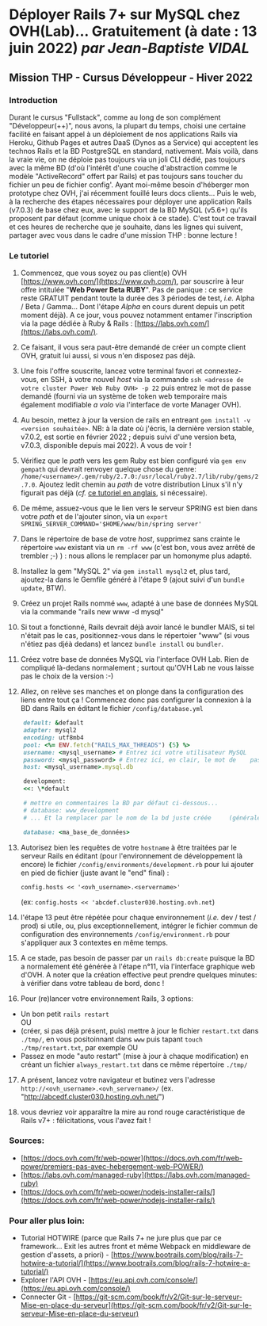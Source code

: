 # Déployer Rails 7+ sur MySQL chez OVH(Lab)... Gratuitement (à date : 13 juin 2022) _par Jean-Baptiste VIDAL_

## Mission THP - Cursus Développeur - Hiver 2022

### Introduction

Durant le cursus "Fullstack", comme au long de son complément "Développeur(++)", nous avons, la plupart du temps, choisi une certaine facilité en faisant appel à un déploiement de nos applications Rails via Heroku, Github Pages et autres DaaS (Dynos as a Service) qui acceptent les technos Rails et la BD PostgreSQL en standard, nativement. Mais voilà, dans la vraie vie, on ne déploie pas toujours via un joli CLI dédié, pas toujours avec la même BD (d'où l'intérêt d'une couche d'abstraction comme le modèle "ActiveRecord" offert par Rails) et pas toujours sans toucher du fichier un peu de fichier config'.
Ayant moi-même besoin d'héberger mon prototype chez OVH, j'ai récemment fouillé leurs docs clients... Puis le web, à la recherche des étapes nécessaires pour déployer une application Rails (v7.0.3) de base chez eux, avec le support de la BD MySQL (v5.6+) qu'ils proposent par défaut (comme unique choix à ce stade).
C'est tout ce travail et ces heures de recherche que je souhaite, dans les lignes qui suivent, partager avec vous dans le cadre d'une mission THP : bonne lecture !

### Le tutoriel

1. Commencez, que vous soyez ou pas client(e) OVH [https://www.ovh.com/](https://www.ovh.com/), par souscrire à leur offre intitulée "**Web Power Beta RUBY**". Pas de panique : ce service reste GRATUIT pendant toute la durée des 3 périodes de test, _i.e._ Alpha / Beta / Gamma... Dont l'étape _Alpha_ en cours durent depuis un petit moment déjà). A ce jour, vous pouvez notamment entamer l'inscription via la page dédiée à Ruby & Rails : [https://labs.ovh.com/](https://labs.ovh.com/).

2. Ce faisant, il vous sera paut-être demandé de créer un compte client OVH, gratuit lui aussi, si vous n'en disposez pas déjà.

3. Une fois l'offre souscrite, lancez votre terminal favori et connextez-vous, en SSH, à votre nouvel _host_ via la commande `ssh <adresse de votre cluster Power Web Ruby OVH> -p 22` puis entrez le mot de passe demandé (fourni via un système de token web temporaire mais également modifiable _a volo_ via l'interface de vorte Manager OVH).

4. Au besoin, mettez à jour la version de rails en entreant `gem install -v <version souhaitée>`. NB: à la date où j'écris, la dernière version stable, v7.0.2, est sortie en février 2022 ; depuis suivi d'une version beta, v7.0.3, disponible depuis mai 2022). A vous de voir !

5. Vérifiez que le _path_ vers les gem Ruby est bien configuré via `gem env gempath` qui devrait renvoyer quelque chose du genre: `/home/<username>/.gem/ruby/2.7.0:/usr/local/ruby2.7/lib/ruby/gems/2.7.0`. Ajoutez ledit chemin au _path_ de votre distribution Linux s'il n'y figurait pas déjà (_cf._ [ce tutoriel en anglais](https://linuxize.com/post/how-to-add-directory-to-path-in-linux/), si nécessaire).

6. De même, assuez-vous que le lien vers le serveur SPRING est bien dans votre _path_ et de l'ajouter sinon, via un `export SPRING_SERVER_COMMAND='$HOME/www/bin/spring server'`

7. Dans le répertoire de base de votre _host_, supprimez sans crainte le répertoire `www` existant via un `rm -rf www` (c'est bon, vous avez arrêté de trembler ;-) ) : nous allons le remplacer par un homonyme plus adapté.

8. Installez la gem "MySQL 2" via `gem install mysql2` et, plus tard, ajoutez-la dans le Gemfile généré à l'étape 9 (ajout suivi d'un `bundle update`, BTW).

9. Créez un projet Rails nommé `www`, adapté à une base de données MySQL via la commande "rails new www -d mysql"

10. Si tout a fonctionné, Rails devrait déjà avoir lancé le bundler MAIS, si tel n'était pas le cas, positionnez-vous dans le répertoier "www" (si vous n'étiez pas djéà dedans) et lancez `bundle install` ou `bundler`.

11. Créez votre base de données MySQL via l'interface OVH Lab. Rien de compliqué là-dedans normalement ; surtout qu'OVH Lab ne vous laisse pas le choix de la version :-)

12. Allez, on relève ses manches et on plonge dans la configuration des liens entre tout ça ! Commencez donc pas configurer la connexion à la BD dans Rails en éditant le fichier `/config/database.yml`

```ruby
    default: &default
    adapter: mysql2
    encoding: utf8mb4
    pool: <%= ENV.fetch("RAILS_MAX_THREADS") {5} %>
    username: <mysql_username> # Entrez ici votre utilisateur MySQL     (pas votre utilisateur OVH, s'il sont différents)
    password: <mysql_password> # Entrez ici, en clair, le mot de    passe MySQL (pas celui pour vous connecter à votre compte   client OVH)
    host: <mysql_username>.mysql.db

    development:
    <<: \*default

    # mettre en commentaires la BD par défaut ci-dessous...
    # database: www_development
    # ... Et la remplacer par le nom de la bd juste créée     (généralement identique au <username>)

    database: <ma_base_de_données>
```

13. Autorisez bien les requêtes de votre `hostname` à être traitées par le serveur Rails en éditant (pour l'environnement de développement là encore) le fichier `/config/environments/development.rb` pour lui ajouter en pied de fichier (juste avant le "end" final) :

    `config.hosts << '<ovh_username>.<servername>'`

    (ex: `config.hosts << 'abcdef.cluster030.hosting.ovh.net`)

14. l'étape 13 peut être répétée pour chaque environnement (_i.e._ dev / test / prod) si utile, ou, plus exceptionnellement, intégrer le fichier commun de configuration des environnements `/config/environment.rb` pour s'appliquer aux 3 contextes en même temps.

15. A ce stade, pas besoin de passer par un `rails db:create` puisque la BD a normalement été générée à l'étape n°11, via l'interface graphique web d'OVH. A noter que la création effective peut prendre quelques minutes: à vérifier dans votre tableau de bord, donc !

16. Pour (re)lancer votre environnement Rails, 3 options:

- Un bon petit `rails restart`  
  OU
- (créer, si pas déjà présent, puis) mettre à jour le fichier `restart.txt` dans `./tmp/`, en vous positoinnant dans `www` puis tapant `touch ./tmp/restart.txt`, par exemple
  OU
- Passez en mode "auto restart" (mise à jour à chaque modification) en créant un fichier `always_restart.txt` dans ce même répertoire `./tmp/`

17. A présent, lancez votre navigateur et butinez vers l'adresse `http://<ovh_username>.<ovh_servername>/` (ex. "http://abcedf.cluster030.hosting.ovh.net/")

18. vous devriez voir apparaître la mire au rond rouge caractéristique de Rails v7+ : félicitations, vous l'avez fait !

### Sources:

- [https://docs.ovh.com/fr/web-power](https://docs.ovh.com/fr/web-power/premiers-pas-avec-hebergement-web-POWER/)
- [https://labs.ovh.com/managed-ruby](https://labs.ovh.com/managed-ruby)
- [https://docs.ovh.com/fr/web-power/nodejs-installer-rails/](https://docs.ovh.com/fr/web-power/nodejs-installer-rails/)

### Pour aller plus loin:

- Tutorial HOTWIRE (parce que Rails 7+ ne jure plus que par ce framework... Exit les autres front et même Webpack en middleware de gestion d'assets, a priori) - [https://www.bootrails.com/blog/rails-7-hotwire-a-tutorial/](https://www.bootrails.com/blog/rails-7-hotwire-a-tutorial/)
- Explorer l'API OVH - [https://eu.api.ovh.com/console/](https://eu.api.ovh.com/console/)
- Connecter Git - [https://git-scm.com/book/fr/v2/Git-sur-le-serveur-Mise-en-place-du-serveur](https://git-scm.com/book/fr/v2/Git-sur-le-serveur-Mise-en-place-du-serveur)
